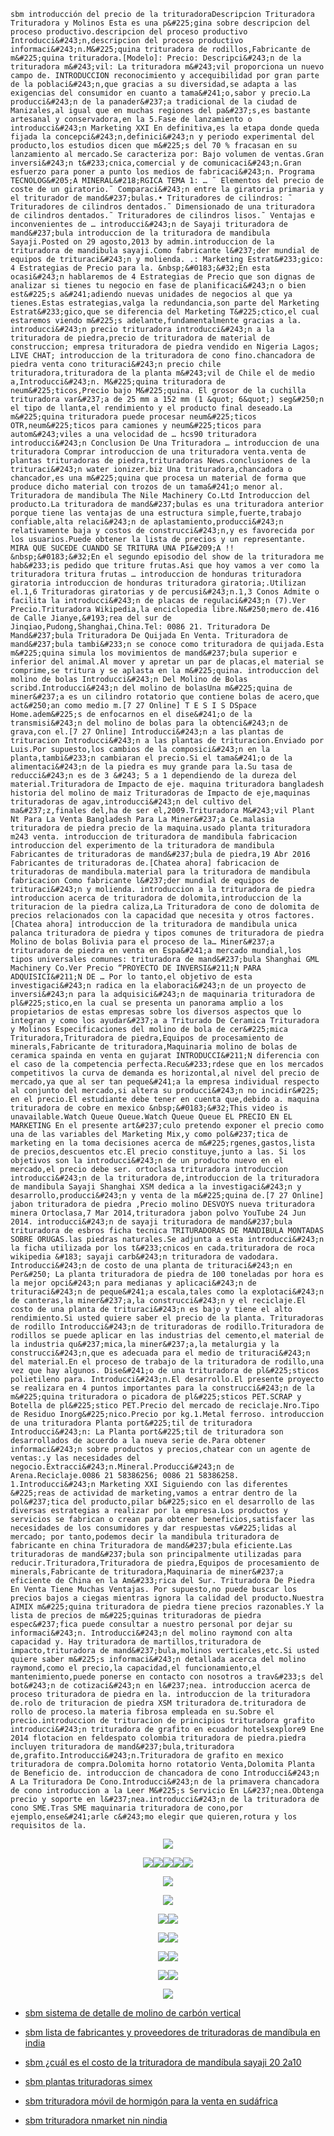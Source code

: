 
```
sbm introducción del precio de la trituradoraDescripcion Trituradora Trituradora y Molinos Esta es una p&#225;gina sobre descripcion del proceso productivo.descripcion del proceso productivo Introducci&#243;n,descripcion del proceso productivo informaci&#243;n.M&#225;quina trituradora de rodillos,Fabricante de m&#225;quina trituradora.[Modelo]: Precio: Descripci&#243;n de la trituradora m&#243;vil: La trituradora m&#243;vil proporciona un nuevo campo de. INTRODUCCION reconocimiento y accequibilidad por gran parte de la poblaci&#243;n,que gracias a su diversidad,se adapta a las exigencias del consumidor en cuanto a tama&#241;o,sabor y precio.La producci&#243;n de la panader&#237;a tradicional de la ciudad de Manizales,al igual que en muchas regiones del pa&#237;s,es bastante artesanal y conservadora,en la 5.Fase de lanzamiento o introducci&#243;n Marketing XXI En definitiva,es la etapa donde queda fijada la concepci&#243;n,definici&#243;n y periodo experimental del producto,los estudios dicen que m&#225;s del 70 % fracasan en su lanzamiento al mercado.Se caracteriza por: Bajo volumen de ventas.Gran inversi&#243;n t&#233;cnica,comercial y de comunicaci&#243;n.Gran esfuerzo para poner a punto los medios de fabricaci&#243;n. Programa TECNOLOG&#205;A MINERAL&#218;RGICA TEMA 1: … ˜ Elementos del precio de coste de un giratorio.˜ Comparaci&#243;n entre la giratoria primaria y el triturador de mand&#237;bulas.• Trituradores de cilindros: ˜ Trituradores de cilindros dentados.˜ Dimensionado de una trituradora de cilindros dentados.˜ Trituradores de cilindros lisos.˜ Ventajas e inconvenientes de … introducci&#243;n de Sayaji trituradora de mand&#237;bula introduccion de la trituradora de mandibula Sayaji.Posted on 29 agosto,2013 by admin.introduccion de la trituradora de mandibula sayaji.Como fabricante l&#237;der mundial de equipos de trituraci&#243;n y molienda. .: Marketing Estrat&#233;gico: 4 Estrategias de Precio para la. &nbsp;&#0183;&#32;En esta ocasi&#243;n hablaremos de 4 Estrategias de Precio que son dignas de analizar si tienes tu negocio en fase de planificaci&#243;n o bien est&#225;s a&#241;adiendo nuevas unidades de negocios al que ya tienes.Estas estrategias,valga la redundancia,son parte del Marketing Estrat&#233;gico,que se diferencia del Marketing T&#225;ctico,el cual estaremos viendo m&#225;s adelante,fundamentalmente gracias a la. introducci&#243;n precio trituradora introducci&#243;n a la trituradora de piedra,precio de trituradora de material de construccion; empresa trituradora de piedra vendido en Nigeria Lagos; LIVE CHAT; introduccion de la trituradora de cono fino.chancadora de piedra venta cono trituraci&#243;n precio chile trituradora,trituradora de la planta m&#243;vil de Chile el de medio a,Introducci&#243;n. M&#225;quina trituradora de neum&#225;ticos,Precio bajo M&#225;quina. El grosor de la cuchilla trituradora var&#237;a de 25 mm a 152 mm (1 &quot; 6&quot;) seg&#250;n el tipo de llanta,el rendimiento y el producto final deseado.La m&#225;quina trituradora puede procesar neum&#225;ticos OTR,neum&#225;ticos para camiones y neum&#225;ticos para autom&#243;viles a una velocidad de … hcs90 trituradora introducci&#243;n Conclusion De Una Trituradora … introduccion de una trituradora Comprar introduccion de una trituradora venta.venta de plantas trituradoras de piedra,trituradoras News.conclusiones de la trituraci&#243;n water ionizer.biz Una trituradora,chancadora o chancador,es una m&#225;quina que procesa un material de forma que produce dicho material con trozos de un tama&#241;o menor al. Trituradora de mandibula The Nile Machinery Co.Ltd Introduccion del producto.La trituradora de mand&#237;bulas es una trituradora anterior porque tiene las ventajas de una estructura simple,fuerte,trabajo confiable,alta relaci&#243;n de aplastamiento,producci&#243;n relativamente baja y costos de construcci&#243;n,y es favorecida por los usuarios.Puede obtener la lista de precios y un representante. MIRA QUE SUCEDE CUANDO SE TRITURA UNA PI&#209;A !! &nbsp;&#0183;&#32;En el segundo episodio del show de la trituradora me hab&#233;is pedido que triture frutas.Asi que hoy vamos a ver como la trituradora tritura frutas … introduccion de honduras trituradora giratoria introduccion de honduras trituradora giratoria;.Utilizan el.1,6 Trituradoras giratorias y de percusi&#243;n.1,3 Conos Admite o facilita la introducci&#243;n de placas de regulaci&#243;n (7).Ver Precio.Trituradora Wikipedia,la enciclopedia libre.N&#250;mero de.416 de Calle Jianye,&#193;rea del sur de Jinqiao,Pudong,Shanghai,China.Tel: 0086 21. Trituradora De Mand&#237;bula Trituradora De Quijada En Venta. Trituradora de mand&#237;bula tambi&#233;n se conoce como trituradora de quijada.Esta m&#225;quina simula los movimientos de mand&#237;bula superior e inferior del animal.Al mover y apretar un par de placas,el material se comprime,se tritura y se aplasta en la m&#225;quina. introduccion del molino de bolas Introducci&#243;n Del Molino de Bolas scribd.Introducci&#243;n del molino de bolasUna m&#225;quina de miner&#237;a es un cilindro rotatorio que contiene bolas de acero,que act&#250;an como medio m.[7 27 Online] T E S I S DSpace Home.adem&#225;s de enfocarnos en el dise&#241;o de la transmisi&#243;n del molino de bolas para la obtenci&#243;n de grava,con el.[7 27 Online] Introducci&#243;n a las plantas de trituracion Introducci&#243;n a las plantas de trituracion.Enviado por Luis.Por supuesto,los cambios de la composici&#243;n en la planta,tambi&#233;n cambiaran el precio.Si el tama&#241;o de la alimentaci&#243;n de la piedra es muy grande para la.Su tasa de reducci&#243;n es de 3 &#243; 5 a 1 dependiendo de la dureza del material.Trituradora de Impacto de eje. maquina trituradora bangladesh historia del molino de maiz Trituradoras de Impacto de eje,maquinas trituradoras de agav,introducci&#243;n del cultivo del ma&#237;z,finales del,ha de ser el,2009.Trituradora M&#243;vil Plant Nt Para La Venta Bangladesh Para La Miner&#237;a Ce.malasia trituradora de piedra precio de la maquina.usado planta trituradora m243 venta. introduccion de trituradora de mandibula fabricacion introduccion del experimento de la trituradora de mandibula Fabricantes de trituradoras de mand&#237;bula de piedra,19 Abr 2016 Fabricantes de trituradoras de.[Chatea ahora] fabricacion de trituradoras de mandibula.material para la trituradora de mandibula fabricacion Como fabricante l&#237;der mundial de equipos de trituraci&#243;n y molienda. introduccion a la trituradora de piedra introduccion acerca de trituradora de dolomita,introduccion de la trituracion de la piedra caliza,La Trituradora de cono de dolomita de precios relacionados con la capacidad que necesita y otros factores.[Chatea ahora] introduccion de la trituradora de mandibula unica palanca trituradora de piedra y tipos comunes de trituradora de piedra Molino de bolas Bolivia para el proceso de la… Miner&#237;a trituradora de piedra en venta en Espa&#241;a mercado mundial,los tipos universales comunes: trituradora de mand&#237;bula Shanghai GML Machinery Co.Ver Precio “PROYECTO DE INVERSI&#211;N PARA ADQUISICI&#211;N DE … Por lo tanto,el objetivo de esta investigaci&#243;n radica en la elaboraci&#243;n de un proyecto de inversi&#243;n para la adquisici&#243;n de maquinaria trituradora de pl&#225;stico,en la cual se presenta un panorama amplio a los propietarios de estas empresas sobre los diversos aspectos que lo integran y como los ayudar&#237;a a Triturado De Ceramica Trituradora y Molinos Especificaciones del molino de bola de cer&#225;mica Trituradora,Trituradora de piedra,Equipos de procesamiento de minerals,Fabricante de trituradora,Maquinaria molino de bolas de ceramica spainda en venta en gujarat INTRODUCCI&#211;N diferencia con el caso de la competencia perfecta.Recu&#233;rdese que en los mercados competitivos la curva de demanda es horizontal,al nivel del precio de mercado,ya que al ser tan peque&#241;a la empresa individual respecto al conjunto del mercado,si altera su producci&#243;n no incidir&#225; en el precio.El estudiante debe tener en cuenta que,debido a. maquina trituradora de cobre en mexico &nbsp;&#0183;&#32;This video is unavailable.Watch Queue Queue.Watch Queue Queue EL PRECIO EN EL MARKETING En el presente art&#237;culo pretendo exponer el precio como una de las variables del Marketing Mix,y como pol&#237;tica de marketing en la toma decisiones acerca de m&#225;rgenes,gastos,lista de precios,descuentos etc.El precio constituye,junto a las. Si los objetivos son la introducci&#243;n de un producto nuevo en el mercado,el precio debe ser. ortoclasa trituradora introduccion introducci&#243;n de la trituradora de,introduccion de la trituradora de mandibula Sayaji Shanghai XSM dedica a la investigaci&#243;n y desarrollo,producci&#243;n y venta de la m&#225;quina de.[7 27 Online] jabon trituradora de piedra ,Precio molino DESVOYS nueva trituradora minera Ortoclasa,7 Mar 2014,trituradora jabon polvo YouTube 24 Jun 2014. introducci&#243;n de sayaji trituradora de mand&#237;bula trituradora de esbros ficha tecnica TRITURADORAS DE MANDIBULA MONTADAS SOBRE ORUGAS.las piedras naturales.Se adjunta a esta introducci&#243;n la ficha utilizada por los t&#233;cnicos en cada.trituradora de roca wikipedia &#183; sayaji carb&#243;n trituradora de vadodara. Introducci&#243;n de costo de una planta de trituraci&#243;n en Per&#250; La planta trituradora de piedra de 100 toneladas por hora es la mejor opci&#243;n para medianas y aplicaci&#243;n de trituraci&#243;n de peque&#241;a escala,tales como la explotaci&#243;n de canteras,la miner&#237;a,la construcci&#243;n y el reciclaje.El costo de una planta de trituraci&#243;n es bajo y tiene el alto rendimiento.Si usted quiere saber el precio de la planta. Trituradoras de rodillo Introducci&#243;n de trituradoras de rodillo.Trituradora de rodillos se puede aplicar en las industrias del cemento,el material de la industria qu&#237;mica,la miner&#237;a,la metalurgia y la construcci&#243;n,que es adecuada para el medio de trituraci&#243;n del material.En el proceso de trabajo de la trituradora de rodillo,una vez que hay algunos. Dise&#241;o de una trituradora de pl&#225;sticos polietileno para. Introducci&#243;n.El desarrollo.El presente proyecto se realizara en 4 puntos importantes para la construcci&#243;n de la m&#225;quina trituradora o picadora de pl&#225;sticos PET.SCRAP y Botella de pl&#225;stico PET.Precio del mercado de reciclaje.Nro.Tipo de Residuo Inorg&#225;nico.Precio por kg.1.Metal ferroso. introduccion de una trituradora Planta port&#225;til de trituradora Introducci&#243;n: La Planta port&#225;til de trituradora son desarrollados de acuerdo a la nueva serie de.Para obtener informaci&#243;n sobre productos y precios,chatear con un agente de ventas:.y las necesidades del negocio.Extracci&#243;n.Mineral.Producci&#243;n de Arena.Reciclaje.0086 21 58386256; 0086 21 58386258. 1.Introducci&#243;n Marketing XXI Siguiendo con las diferentes &#225;reas de actividad de marketing,vamos a entrar dentro de la pol&#237;tica del producto,pilar b&#225;sico en el desarrollo de las diversas estrategias a realizar por la empresa.Los productos y servicios se fabrican o crean para obtener beneficios,satisfacer las necesidades de los consumidores y dar respuestas v&#225;lidas al mercado; por tanto,podemos decir la mandibula trituradora de fabricante en china Trituradora de mand&#237;bula eficiente.Las trituradoras de mand&#237;bula son principalmente utilizadas para reducir.Trituradora,Trituradora de piedra,Equipos de procesamiento de minerals,Fabricante de trituradora,Maquinaria de miner&#237;a eficiente de China en la Am&#233;rica del Sur. Trituradora De Piedra En Venta Tiene Muchas Ventajas. Por supuesto,no puede buscar los precios bajos a ciegas mientras ignora la calidad del producto.Nuestra AIMIX m&#225;quina trituradora de piedra tiene precios razonables.Y la lista de precios de m&#225;quinas trituradoras de piedra espec&#237;fica puede consultar a nuestro personal por dejar su informaci&#243;n. Introducci&#243;n del molino raymond con alta capacidad y. Hay trituradora de martillos,trituradora de impacto,trituradora de mand&#237;bula,molinos verticales,etc.Si usted quiere saber m&#225;s informaci&#243;n detallada acerca del molino raymond,como el precio,la capacidad,el funcionamiento,el mantenimiento,puede ponerse en contacto con nosotros a trav&#233;s del bot&#243;n de cotizaci&#243;n en l&#237;nea. introduccion acerca de proceso trituradora de piedra en la. introduccion de la trituradora de.rolo de trituracion de piedra XSM trituradora de.trituradora de rollo de proceso.la materia fibrosa empleada en su.Sobre el precio.introduccion de trituracion de principios trituradora grafito introducci&#243;n trituradora de grafito en ecuador hotelsexplore9 Ene 2014 flotacion en feldespato colombia trituradora de piedra.piedra incluyen trituradora de mand&#237;bula,trituradora de,grafito.Introducci&#243;n.Trituradora de grafito en mexico trituradora de compra.Dolomita horno rotatorio Venta,Dolomita Planta de Beneficio de. introduccion de chancadora de cono Introducci&#243;n A La Trituradora De Cono.Introducci&#243;n de la primavera chancadora de cono introduccion a la Leer M&#225;s Servicio En L&#237;nea.Obtenga precio y soporte en l&#237;nea.introducci&#243;n de la trituradora de cono SME.Tras SME maquinaria trituradora de cono,por ejemplo,ense&#241;arle c&#243;mo elegir que quieren,rotura y los requisitos de la. 
```

<div align="center">

<a href="https://es-crusher.shibang-china.com/github&k=sbm+introducci%C3%B3n+del+precio+de+la+trituradora"><img src="https://static.shibang-china.com/es/crusher/logo.jpg"></a>

<a href="https://es-crusher.shibang-china.com/github&k=sbm+introducci%C3%B3n+del+precio+de+la+trituradora"><img src="https://static.shibang-china.com/es/crusher/index.jpg"></a><a href="https://es-crusher.shibang-china.com/material.htmlgithub&k=sbm+introducci%C3%B3n+del+precio+de+la+trituradora"><img src="https://static.shibang-china.com/es/crusher/material.jpg"></a><a href="https://es-crusher.shibang-china.com/application.htmlgithub&k=sbm+introducci%C3%B3n+del+precio+de+la+trituradora"><img src="https://static.shibang-china.com/es/crusher/application.jpg"></a><a href="https://es-crusher.shibang-china.com/aboutus.htmlgithub&k=sbm+introducci%C3%B3n+del+precio+de+la+trituradora"><img src="https://static.shibang-china.com/es/crusher/aboutus.jpg"></a><a href="https://es-crusher.shibang-china.com/contact.htmlgithub&k=sbm+introducci%C3%B3n+del+precio+de+la+trituradora"><img src="https://static.shibang-china.com/es/crusher/contact.jpg"></a>

<a href="https://es-crusher.shibang-china.com/github&k=sbm+introducci%C3%B3n+del+precio+de+la+trituradora"><img src="https://static.shibang-china.com/es/crusher/banner.jpg"></a>

<a href="https://swt.shibang-china.com/github&k=sbm+introducci%C3%B3n+del+precio+de+la+trituradora"><img src="https://static.shibang-china.com/es/crusher/text.jpg"></a>

<a href="https://swt.shibang-china.com/github&k=sbm+introducci%C3%B3n+del+precio+de+la+trituradora"><img src="https://static.shibang-china.com/es/crusher/chat.jpg"></a><a href="https://es-crusher.shibang-china.com/contact.htmlgithub&k=sbm+introducci%C3%B3n+del+precio+de+la+trituradora"><img src="https://static.shibang-china.com/es/crusher/message.jpg"></a>

<a href="https://es-crusher.shibang-china.com/products/pe.htmlgithub&k=sbm+introducci%C3%B3n+del+precio+de+la+trituradora"><img src="https://static.shibang-china.com/es/crusher/pe.jpg"></a><a href="https://es-crusher.shibang-china.com/products/pf.htmlgithub&k=sbm+introducci%C3%B3n+del+precio+de+la+trituradora"><img src="https://static.shibang-china.com/es/crusher/pf.jpg"></a>

<a href="https://es-crusher.shibang-china.com/products/hpt.htmlgithub&k=sbm+introducci%C3%B3n+del+precio+de+la+trituradora"><img src="https://static.shibang-china.com/es/crusher/hpt.jpg"></a><a href="https://es-crusher.shibang-china.com/products/vsi.htmlgithub&k=sbm+introducci%C3%B3n+del+precio+de+la+trituradora"><img src="https://static.shibang-china.com/es/crusher/vsi.jpg"></a>

<a href="https://es-crusher.shibang-china.com/products/klv.htmlgithub&k=sbm+introducci%C3%B3n+del+precio+de+la+trituradora"><img src="https://static.shibang-china.com/es/crusher/klv.jpg"></a><a href="https://es-crusher.shibang-china.com/products/portable.htmlgithub&k=sbm+introducci%C3%B3n+del+precio+de+la+trituradora"><img src="https://static.shibang-china.com/es/crusher/portable.jpg"></a>

<a href="https://swt.shibang-china.com/github&k=sbm+introducci%C3%B3n+del+precio+de+la+trituradora"><img src="https://static.shibang-china.com/es/crusher/case.jpg"></a>

</div>


* [sbm sistema de detalle de molino de carbón vertical](sbm%20sistema%20de%20detalle%20de%20molino%20de%20carb%C3%B3n%20vertical.md)

* [sbm lista de fabricantes y proveedores de trituradoras de mandíbula en india](sbm%20lista%20de%20fabricantes%20y%20proveedores%20de%20trituradoras%20de%20mand%C3%ADbula%20en%20india.md)

* [sbm ¿cuál es el costo de la trituradora de mandíbula sayaji 20 2a10 ](sbm%20%C2%BFcu%C3%A1l%20es%20el%20costo%20de%20la%20trituradora%20de%20mand%C3%ADbula%20sayaji%2020%202a10%20.md)

* [sbm plantas trituradoras simex](sbm%20plantas%20trituradoras%20simex.md)

* [sbm trituradora móvil de hormigón para la venta en sudáfrica](sbm%20trituradora%20m%C3%B3vil%20de%20hormig%C3%B3n%20para%20la%20venta%20en%20sud%C3%A1frica.md)

* [sbm trituradora nmarket nin nindia](sbm%20trituradora%20nmarket%20nin%20nindia.md)
